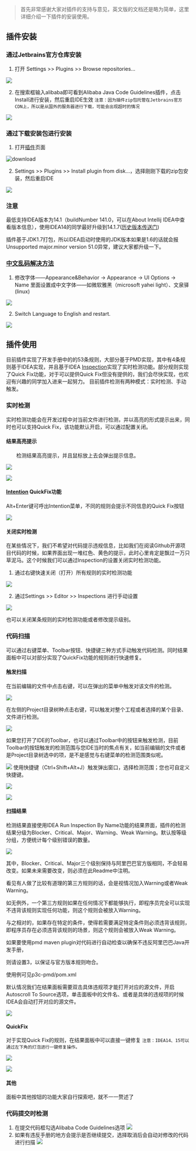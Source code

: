 > 首先非常感谢大家对插件的支持与意见，英文版的文档还是略为简单，这里详细介绍一下插件的安装使用。

## 插件安装
### 通过Jetbrains官方仓库安装
1. 打开 Settings >> Plugins >> Browse repositories...

![](https://gw.alicdn.com/tfscom/TB1Qn83ifBNTKJjy1zdXXaScpXa.png)
 
2. 在搜索框输入alibaba即可看到Alibaba Java Code Guidelines插件，点击Install进行安装，然后重启IDE生效 `注意：因为插件zip包托管在Jetbrains官方CDN上，所以是从国外的服务器进行下载，可能会出现超时的情况`

![](https://gw.alicdn.com/tfscom/TB1vcGbmYsTMeJjy1zcXXXAgXXa.png)

### 通过下载安装包进行安装
1. 打开[插件](https://plugins.jetbrains.com/plugin/10046-alibaba-java-coding-guidelines)页面

![download](https://gw.alicdn.com/tfscom/TB1WcF3hzlxYKJjSZFuXXaYlVXa.png)

2. Settings >> Plugins >> Install plugin from disk...，选择刚刚下载的zip包安装，然后重启IDE

![](https://gw.alicdn.com/tfscom/TB1WFsKiqigSKJjSsppXXabnpXa.png)


### 注意

最低支持IDEA版本为14.1（buildNumber 141.0，可以在About Intellij IDEA中查看版本信息），使用IDEA14的同学最好升级到14.1.7(<a href="https://www.jetbrains.com/idea/download/previous.html" target="_blank">历史版本传送门</a>)

插件基于JDK1.7打包，所以IDEA启动时使用的JDK版本如果是1.6的话就会报Unsupported major.minor version 51.0异常，建议大家都升级一下。

### [中文乱码解决方法](https://github.com/alibaba/p3c/issues/32#issuecomment-336762512)

1. 修改字体——Appearance&Behavior -> Appearance -> UI Options -> Name 里面设置成中文字体——如微软雅黑（microsoft yahei light）、文泉驿(linux)

![](https://gw.alicdn.com/tfscom/TB14wTmm3oQMeJjy0FoXXcShVXa.png) 

2. Switch Language to English and restart.

![](https://gw.alicdn.com/tfscom/TB1Z6u1mYsTMeJjSszhXXcGCFXa.png) 
	   

## 插件使用

目前插件实现了开发手册中的的53条规则，大部分基于PMD实现，其中有4条规则基于IDEA实现，并且基于IDEA <a href="https://www.jetbrains.com/help/idea/code-inspection.html" target="_blank">Inspection</a>实现了实时检测功能。部分规则实现了Quick Fix功能，对于可以提供Quick Fix但没有提供的，我们会尽快实现，也欢迎有兴趣的同学加入进来一起努力。
目前插件检测有两种模式：实时检测、手动触发。

### 实时检测
实时检测功能会在开发过程中对当前文件进行检测，并以高亮的形式提示出来，同时也可以支持Quick Fix，该功能默认开启，可以通过配置关闭。 

#### 结果高亮提示

<p style="text-indent:2em">检测结果高亮提示，并且鼠标放上去会弹出提示信息。</p>

![](https://gw.alicdn.com/tfscom/TB17wt3mYsTMeJjSszdXXcEupXa.png)

![](https://gw.alicdn.com/tfscom/TB1Rq85ifNNTKJjSspkXXaeWFXa.png)

#### <a href="https://www.jetbrains.com/help/idea/intention-actions.html" target="_blank">Intention</a> QuickFix功能

Alt+Enter键可呼出Intention菜单，不同的规则会提示不同信息的Quick Fix按钮

![](https://gw.alicdn.com/tfscom/TB1twLMsOAKL1JjSZFoXXagCFXa.png)

#### 关闭实时检测  
在某些情况下，我们不希望对代码提示违规信息，比如我们在阅读Github开源项目代码的时候，如果界面出现一堆红色、黄色的提示，此时心里肯定是飘过一万只草泥马。这个时候我们可以通过Inspection的设置关闭实时检测功能。
1. 通过右键快速关闭（打开）所有规则的实时检测功能

![](https://gw.alicdn.com/tfscom/TB1dBbDe_1z01JjSZFCXXXY.XXa.png)

2. 通过Settings >> Editor >> Inspections 进行手动设置  

![](https://gw.alicdn.com/tfscom/TB1zhCBsiFTMKJjSZFAXXckJpXa.png)

也可以关闭某条规则的实时检测功能或者修改提示级别。
   
### 代码扫描

可以通过右键菜单、Toolbar按钮、快捷键三种方式手动触发代码检测。同时结果面板中可以对部分实现了QuickFix功能的规则进行快速修复。 

#### 触发扫描
在当前编辑的文件中点击右键，可以在弹出的菜单中触发对该文件的检测。

![](https://gw.alicdn.com/tfscom/TB1Wj49mYsTMeJjSszdXXcEupXa.png)
   
在左侧的Project目录树种点击右键，可以触发对整个工程或者选择的某个目录、文件进行检测。

![](https://gw.alicdn.com/tfscom/TB1h_XciWmgSKJjSspiXXXyJFXa.png)
   
   如果您打开了IDE的Toolbar，也可以通过Toolbar中的按钮来触发检测，目前Toolbar的按钮触发的检测范围与您IDE当时的焦点有关，如当前编辑的文件或者是Project目录树选中的项，是不是感觉与右键菜单的检测范围类似呢。

![](https://gw.alicdn.com/tfscom/TB1q3Nfi6uhSKJjSspmXXcQDpXa.png)
   使用快捷键（Ctrl+Shift+Alt+J）触发弹出窗口，选择检测范围；您也可自定义快捷键。

![](https://gw.alicdn.com/tfscom/TB1k4uXmYwTMeJjSszfXXXbtFXa.png) 
   
![](https://gw.alicdn.com/tfscom/TB1ObqXifxNTKJjy0FjXXX6yVXa.png)
   
#### 扫描结果  
检测结果直接使用IDEA Run Inspection By Name功能的结果界面，插件的检测结果分级为Blocker、Critical、Major、Warning、Weak Warning。默认按等级分组，方便统计每个级别错误的数量。

![](https://gw.alicdn.com/tfscom/TB1aC1yifJNTKJjSspoXXc6mpXa.png)

其中，Blocker、Critical、Major三个级别保持与阿里巴巴官方版相同，不会轻易改变。如果未来需要改变，则必须在此Readme中注明。

看见有人做了比较有道理的第三方规则的话，会是视情况加入Warning或者Weak Warning。

如无例外，一个第三方规则如果在任何情况下都能够执行，即程序员完全可以实现不违背该规则实现任何功能，则这个规则会被放入Warning。

与之相对的，如果存在特定的条件，使得若需要满足特定条件则必须违背该规则，即程序员存在必须违背该规则的场景，则这个规则会被放入Weak Warning。

如果要使用pmd maven plugin对代码进行自动检查以确保不违反阿里巴巴Java开发手册，

则请设置<failurePriority>3</failurePriority>，以保证与官方版本规则吻合。

使用例可见p3c-pmd/pom.xml

默认情况我们在结果面板需要双击具体违规项才能打开对应的源文件，开启Autoscroll To Source选项，单击面板中的文件名、或者是具体的违规项的时候IDEA会自动打开对应的源文件。

![](https://gw.alicdn.com/tfscom/TB1aIixmYsTMeJjy1zcXXXAgXXa.png)
 
#### QuickFix
对于实现Quick Fix的规则，在结果面板中可以直接一键修复 `注意：IDEA14、15可以通过左下角的灯泡进行一键修复操作。`

![](https://gw.alicdn.com/tfscom/TB1Kw5Vm3oQMeJjy0FpXXcTxpXa.png)
   
![](https://gw.alicdn.com/tfscom/TB1lHZZiGagSKJjy0FbXXa.mVXa.png)
   
#### 其他
面板中其他按钮的功能大家自行探索吧，就不一一赘述了

### 代码提交时检测
1. 在提交代码框勾选Alibaba Code Guidelines选项
![](https://gw.alicdn.com/tfscom/TB1u_ZZjamgSKJjSspiXXXyJFXa.png)
2. 如果有违反手册的地方会提示是否继续提交，选择取消后会自动对修改的代码进行扫描
![](https://gw.alicdn.com/tfscom/TB1r5PUXbb85uJjSZFmXXcgsFXa.png)
